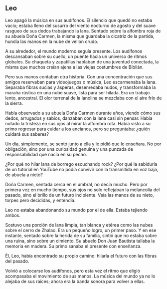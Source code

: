 ## Leo


Leo apagó la música en sus audífonos. El silencio que quedó no estaba vacío; estaba lleno del susurro del viento nocturno de agosto y del suave rasgueo de sus dedos trabajando la lana. Sentado sobre la alfombra roja de su abuela Doña Carmen, la misma que guardaba la cicatriz de la partida, hundía las manos en la nube de vellón crudo.

A su alrededor, el mundo moderno seguía presente. Los audífonos descansaban sobre su cuello, un puente hacia un universo de ritmos globales. Su chaqueta y zapatillas hablaban de una juventud conectada, la misma que muchos creían ajena a las viejas costumbres de Biblián.

Pero sus manos contaban otra historia. Con una concentración que sus amigos reservaban para videojuegos o música, Leo escarmenaba la lana. Separaba fibras sucias y ásperas, desenredaba nudos, y transformaba la maraña rústica en una nube suave, lista para ser hilada. Era un trabajo lento, ancestral. El olor terrenal de la lanolina se mezclaba con el aire frío de la sierra.

Había observado a su abuela Doña Carmen durante años, viendo cómo sus dedos, arrugados y sabios, danzaban con la lana casi sin pensar. Había notado la tristeza en sus ojos al mirar la alfombra rota. Había visto a su primo regresar para cuidar a los ancianos, pero se preguntaba: ¿quién cuidará sus saberes?

Un día, simplemente, se sentó junto a ella y le pidió que le enseñara. No por obligación, sino por una curiosidad genuina y una punzada de responsabilidad que nacía en su pecho. 

¿Por qué no hilar lana de borrego escuchando rock? ¿Por qué la sabiduría de un tutorial en YouTube no podía convivir con la transmitida en voz baja, de abuela a nieto?

Doña Carmen, sentada cerca en el umbral, no decía mucho. Pero por primera vez en mucho tiempo, sus ojos no solo reflejaban la melancolía del pasado, sino el brillo de un futuro incipiente. Veía las manos de su nieto, torpes pero decididas, y entendía.

Leo no estaba abandonando su mundo por el de ella. Estaba tejiendo ambos.

Sostuvo una porción de lana limpia, tan blanca y etérea como las nubes sobre el cerro de Zhalao. Era un pequeño logro, un primer paso. Y en ese instante, sentado sobre la herida de su familia, sintió que no estaba sobre una ruina, sino sobre un cimiento. Su abuelo Don Juan Bautista tallaba la memoria en madera. Su primo sanaba el presente con enseñanza. 

Él, Leo, había encontrado su propio camino: hilaría el futuro con las fibras del pasado.

Volvió a colocarse los audífonos, pero esta vez el ritmo que eligió acompasaba el movimiento de sus manos. La música del mundo ya no lo alejaba de sus raíces; ahora era la banda sonora para volver a ellas.